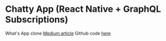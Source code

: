 # Chatty App (React Native + GraphQL Subscriptions)

What's App clone [Medium article](https://medium.com/react-native-training/building-chatty-a-whatsapp-clone-with-react-native-and-apollo-part-1-setup-68a02f7e11)
Github code [here](https://github.com/srtucker22/chatty/tree/e7ebc8a7d21c9c8babd63d0fecab7595258a9b30)
